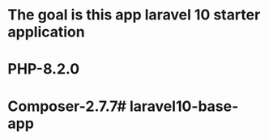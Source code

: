 
# The goal is this app laravel 10 starter application


# PHP-8.2.0

# Composer-2.7.7# laravel10-base-app
